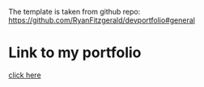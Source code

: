 The template is taken from github repo: https://github.com/RyanFitzgerald/devportfolio#general

# Link to my portfolio
[click here](https://oliver47d.github.io/)
